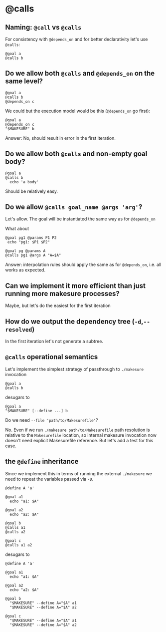 
# @calls
       
## Naming: `@call` vs `@calls`

For consistency with `@depends_on` and for better declarativity let's use `@calls`:

```shell
@goal a
@calls b
```

## Do we allow both `@calls` and `@depends_on` on the same level?
                          
```shell
@goal a
@calls b
@depends_on c
```

We could but the execution model would be this (`@depends_on` go first):
```shell
@goal a
@depends_on c
"$MAKESURE" b
```

Answer: No, should result in error in the first iteration.

## Do we allow both `@calls` and non-empty goal body?

```shell
@goal a
@calls b
  echo 'a body'
```

Should be relatively easy.  

## Do we allow `@calls goal_name @args 'arg'`?

Let's allow. The goal will be instantiated the same way as for `@depends_on`

What about

```shell
@goal pg1 @params P1 P2
 echo "pg1: $P1 $P2"

@goal pg @params A
@calls pg1 @args A "A=$A"
```

Answer: interpolation rules should apply the same as for `@depends_on`, i.e. all works as expected.

## Can we implement it more efficient than just running more makesure processes?

Maybe, but let's do the easiest for the first iteration

## How do we output the dependency tree (`-d`,`--resolved`)

In the first iteration let's not generate a subtree. 

## `@calls` operational semantics

Let's implement the simplest strategy of passthrough to `./makesure` invocation

```shell
@goal a
@calls b
```

desugars to

```shell
@goal a
"$MAKESURE" [--define ...] b
```

Do we need `--file 'path/to/Makesurefile'`?

No. Even if we run `./makesure path/to/Makesurefile` path resolution is relative to the `Makesurefile` location, so internal makesure invocation now doesn't need explicit Makesurefile reference. But let's add a test for this case.

## the `@define` inheritance

Since we implement this in terms of running the external `./makesure` we need to repeat the variables passed via `-D`.

```shell
@define A 'a'

@goal a1
  echo "a1: $A"
  
@goal a2
  echo "a2: $A"
  
@goal b
@calls a1 
@calls a2 

@goal c
@calls a1 a2 
```

desugars to 

```shell
@define A 'a'

@goal a1
  echo "a1: $A"
  
@goal a2
  echo "a2: $A"
  
@goal b
  "$MAKESURE" --define A="$A" a1
  "$MAKESURE" --define A="$A" a2
  
@goal c
  "$MAKESURE" --define A="$A" a1
  "$MAKESURE" --define A="$A" a2
```
